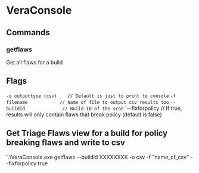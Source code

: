 # VeraConsole

## Commands
### getflaws 
Get all flaws for a build


## Flags
`-o outputtype (csv)	// Default is just to print to console`
`-f filename			// Name of file to output csv results too`
`--buildid				// Build ID of the scan`
`--fixforpolicy			// If true, results will only contain flaws that break policy (default is false)

## Get Triage Flaws view for a build for policy breaking flaws and write to csv
`.\VeraConsole.exe getflaws --buildid XXXXXXXX -o csv -f "name_of_csv" --fixforpolicy true

